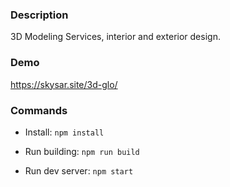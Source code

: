 ### **Description**

3D Modeling Services, interior and exterior design.

### **Demo**
https://skysar.site/3d-glo/

### **Commands**

- Install: `npm install`

- Run building: `npm run build`

- Run dev server: `npm start`
